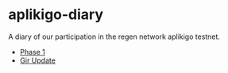 # aplikigo-diary
A diary of our participation in the regen network aplikigo testnet.

* [Phase 1](phase-1/README.md)
* [Gir Update](gir_update/README.md)
